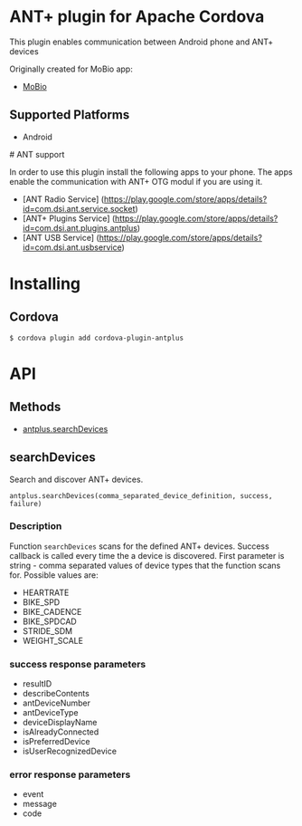 # ANT+ plugin for Apache Cordova

This plugin enables communication between Android phone and ANT+ devices

Originally created for MoBio app:
* [MoBio](https://github.com/NEUROINFORMATICS-GROUP-FAV-KIV-ZCU/MoBio) 

## Supported Platforms

* Android

# ANT support

In order to use this plugin install the following apps to your phone.
The apps enable the communication with ANT+ OTG modul if you are using it.
* [ANT Radio Service] (https://play.google.com/store/apps/details?id=com.dsi.ant.service.socket)
* [ANT+ Plugins Service] (https://play.google.com/store/apps/details?id=com.dsi.ant.plugins.antplus)   
* [ANT USB Service] (https://play.google.com/store/apps/details?id=com.dsi.ant.usbservice)

# Installing

## Cordova

    $ cordova plugin add cordova-plugin-antplus

# API

## Methods

- [antplus.searchDevices](#searchDevices)

## searchDevices

Search and discover ANT+ devices.

    antplus.searchDevices(comma_separated_device_definition, success, failure)

### Description

Function `searchDevices` scans for the defined ANT+ devices. Success callback is called every time the a device is discovered.
First parameter is string - comma separated values of device types that the function scans for. 
Possible values are:
- HEARTRATE
- BIKE_SPD
- BIKE_CADENCE
- BIKE_SPDCAD
- STRIDE_SDM
- WEIGHT_SCALE

### success response parameters

- resultID
- describeContents
- antDeviceNumber
- antDeviceType
- deviceDisplayName
- isAlreadyConnected
- isPreferredDevice
- isUserRecognizedDevice

### error response parameters

- event
- message
- code
